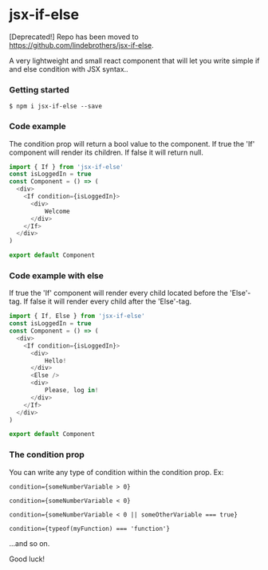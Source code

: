 # jsx-if-else

[Deprecated!] Repo has been moved to https://github.com/lindebrothers/jsx-if-else.

A very lightweight and small react component that will let you write simple if and else condition with JSX syntax..

### Getting started
```
$ npm i jsx-if-else --save
```

### Code example
The condition prop will return a bool value to the component. If true the 'If' component will render its children. If false it will return null.
```js
import { If } from 'jsx-if-else'
const isLoggedIn = true
const Component = () => (
  <div>
    <If condition={isLoggedIn}>
      <div>
          Welcome
      </div>
    </If>
  </div>
)

export default Component
```

### Code example with else
If true the 'If' component will render every child located before the 'Else'-tag. If false it will render every child after the 'Else'-tag.
```js
import { If, Else } from 'jsx-if-else'
const isLoggedIn = true
const Component = () => (
  <div>
    <If condition={isLoggedIn}>
      <div>
          Hello!
      </div>
      <Else />
      <div>
          Please, log in!
      </div>
    </If>
  </div>
)

export default Component
```

### The condition prop
You can write any type of condition within the condition prop. Ex:

`condition={someNumberVariable > 0}`

`condition={someNumberVariable < 0}`

`condition={someNumberVariable < 0 || someOtherVariable === true}`

`condition={typeof(myFunction) === 'function'}`

...and so on.

Good luck!



